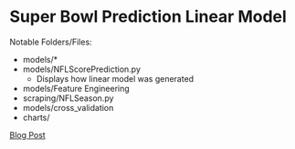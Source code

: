 # Super Bowl Prediction Linear Model

Notable Folders/Files:

* models/*
* models/NFLScorePrediction.py
    * Displays how linear model was generated
* models/Feature Engineering
* scraping/NFLSeason.py
* models/cross_validation
* charts/

[Blog Post](http://www.chicagoan.io/my-super-bowl-score-projection/)
